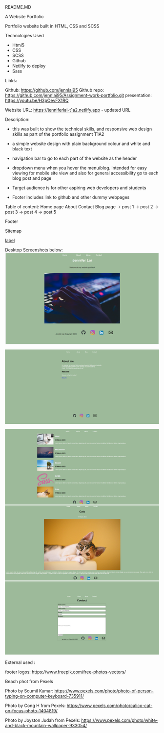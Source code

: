 README.MD


A Website Portfolio 

Portfolio website built in HTML, CSS and SCSS 

Technologies Used
- Html5
- CSS
- SCSS
- Github
- Netlify to deploy 
- Sass

Links: 

Github: https://github.com/jennlai95
Github repo: https://github.com/jennlai95/Assignment-work-portfolio.git
presentation: https://youtu.be/H3pOevFX1RQ

Website URL: https://jenniferlai-t1a2.netlify.app - updated URL 



Description:
- this was built to show the technical skills, and responsive web design skills as part of the portfolio assignment T1A2

- a simple website design with plain background colour and white and black text 

- navigation bar to go to each part of the website as the header 

- dropdown menu when you hover the menu/blog. intended for easy viewing for mobile site view and also for general accessibility go to each blog post and page

- Target audience is for other aspiring web developers and students 

- Footer includes link to github and other dummy webpages




Table of content: 
Home page
About 
Contact
Blog page 
-> post 1
-> post 2
-> post 3
-> post 4
-> post 5


Footer

Sitemap

[label](sitemap.drawio)

Desktop Screenshots below:
![home page](images/website-home-page.png)

![about page](images/website-about-page.png)

![Blog list](images/website-blog-list-page.png)
![Blog Post example ](images/website-example-blog-page.png)
![contact form](images/website-contact-page.png)


External used :

footer logos: 
https://www.freepik.com/free-photos-vectors/

Beach phot from Pexels

Photo by Soumil Kumar: https://www.pexels.com/photo/photo-of-person-typing-on-computer-keyboard-735911/

Photo by Cong H from Pexels: https://www.pexels.com/photo/calico-cat-on-focus-photo-1404819/

Photo by Joyston Judah from Pexels: https://www.pexels.com/photo/white-and-black-mountain-wallpaper-933054/
